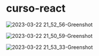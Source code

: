 # curso-react

![2023-03-22 21_52_56-Greenshot](https://user-images.githubusercontent.com/87288153/227056350-f1b22183-27fa-4867-9fb6-79c7fbcbc387.png)

![2023-03-22 21_50_59-Greenshot](https://user-images.githubusercontent.com/87288153/227056340-4497b62e-f09b-41ed-b2e0-b0167f94552b.png)

![2023-03-22 21_53_33-Greenshot](https://user-images.githubusercontent.com/87288153/227056331-99b895d6-5b09-4f2a-b84e-26707f6b0f28.png)
